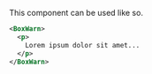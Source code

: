 This component can be used like so.

```xml
<BoxWarn>
  <p>
    Lorem ipsum dolor sit amet...
  </p>
</BoxWarn>
```